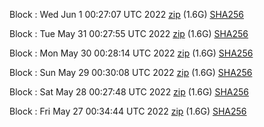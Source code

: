 Block [](https://testnet-insight.dashevo.org/insight/block/): Wed Jun  1 00:27:07 UTC 2022 [zip](https://dash-bootstrap.ams3.digitaloceanspaces.com/testnet/2022-06-01/bootstrap.dat.zip) (1.6G) [SHA256](https://dash-bootstrap.ams3.digitaloceanspaces.com/testnet/2022-06-01/sha256.txt)

Block [](https://testnet-insight.dashevo.org/insight/block/): Tue May 31 00:27:55 UTC 2022 [zip](https://dash-bootstrap.ams3.digitaloceanspaces.com/testnet/2022-05-31/bootstrap.dat.zip) (1.6G) [SHA256](https://dash-bootstrap.ams3.digitaloceanspaces.com/testnet/2022-05-31/sha256.txt)

Block [](https://testnet-insight.dashevo.org/insight/block/): Mon May 30 00:28:14 UTC 2022 [zip](https://dash-bootstrap.ams3.digitaloceanspaces.com/testnet/2022-05-30/bootstrap.dat.zip) (1.6G) [SHA256](https://dash-bootstrap.ams3.digitaloceanspaces.com/testnet/2022-05-30/sha256.txt)

Block [](https://testnet-insight.dashevo.org/insight/block/): Sun May 29 00:30:08 UTC 2022 [zip](https://dash-bootstrap.ams3.digitaloceanspaces.com/testnet/2022-05-29/bootstrap.dat.zip) (1.6G) [SHA256](https://dash-bootstrap.ams3.digitaloceanspaces.com/testnet/2022-05-29/sha256.txt)

Block [](https://testnet-insight.dashevo.org/insight/block/): Sat May 28 00:27:48 UTC 2022 [zip](https://dash-bootstrap.ams3.digitaloceanspaces.com/testnet/2022-05-28/bootstrap.dat.zip) (1.6G) [SHA256](https://dash-bootstrap.ams3.digitaloceanspaces.com/testnet/2022-05-28/sha256.txt)

Block [](https://testnet-insight.dashevo.org/insight/block/): Fri May 27 00:34:44 UTC 2022 [zip](https://dash-bootstrap.ams3.digitaloceanspaces.com/testnet/2022-05-27/bootstrap.dat.zip) (1.6G) [SHA256](https://dash-bootstrap.ams3.digitaloceanspaces.com/testnet/2022-05-27/sha256.txt)
